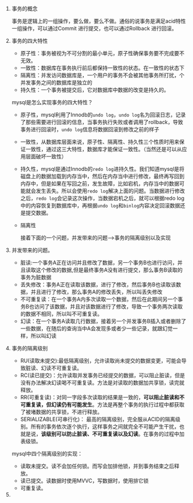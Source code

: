 1. 事务的概念

   事务是逻辑上的一组操作，要么做，要么不做。通俗的说事务是满足acid特性一组操作，可以通过Commit 进行提交，也可以通过Rollback 进行回滚。

2. 事务的四大特性

   * 原子性：事务被视为不可分割的最小单元，原子性确保事务要不完成要不无效。
   * 一致性：数据库在事务执行前后都保持一致性的状态。在一致性的状态下
   * 隔离性：并发访问数据库是，一个用户的事务不会被其他事务所打扰，个并发事务之间的数据库是独立的
   * 持久性：一个事务被提交后，它对数据库中数据的改变是持久的。

   mysql是怎么实现事务的四大特性？

   * 原子性，mysql利用了Innodb的`undo log`，`undo log`名为回滚日志，记录了那些需要进行回滚的信息，当事务执行失败或者调用了rollback，导致事务进行回滚时，`undo log`信息将数据回滚到修改之前的样子

   * 一致性，从数据库层面来说，原子性、隔离性、持久性三个性质时用来保证一致性，通过这三大特性，数据库才能保证一致性。（当然还是可以从应用层面破坏一致性）

   * 持久性，mysql是通过Innodb的`redo log`进持久性。我们知道mysql是将磁盘上的数据加载到内存当中，然后在内存当中进行修改，最终再写回到内存中，但是如果在写回之前，发生故障，比如宕机，内存当中的数据可能就会发生丢失。所以会使用`redo log`解决上面的问题。当数据进行修改之后，`redo log`会记录这次操作，当数据宕机之后，就可以根据redo log中的内容恢复到数据库中，再根据`undo log`和`binlog`内容决定回滚数据还是提交数据。

   * 隔离性

     接着下面的一个问题，并发带来的问题-->事务的隔离级别以及实现

3. 并发带来的问题。

   * 脏读:一个事务A正在访问并且修改了数据，另一个事务B也进行访问，并且读取这个修改的数据,但是最终事务A没有进行提交，那么事务B读取的事务为脏数据
   * 丢失修改：事务A正在读取该数据，进行了修改，然后事务B也读取该数据，并且进行了修改，那么事务A的修改丢失，所以叫丢失修改
   * 不可重复读：在一个事务A内多次读取一个数据，然后在此期间另一个事务B也访问了该数据，并且对该数据进行了修改，导致一个事务两次读取的数据不相同，所以叫不可重复读。
   * 幻读：在一个事务A读取几行数据，接着另一个并发事务B插入或者删除了一些数据，在随后的查询当中A会发现多或者少一些记录，就跟幻觉一样，所以叫幻读

4. 事务的隔离级别

   * RU(读取未提交):最低隔离级别，允许读取尚未提交的数据变更，可能会导致脏读、幻读不可重复读。
   * RC(读已提交)：允许读取并发事务已经提交的数据，可以阻止脏读，但是没有办法解决幻读喝不可重复读。方法是对读取的数据加共享锁，读完就释放。
   * RR(可重复读)：对同一字段多次读取的结果是一致的，**可以阻止脏读和不可重复读，但幻读仍有可能发生**。方法是再整个事务的执行过程中都获取了被堵数据的共享锁，不进行释放。
   * SERIALIZABLE(可串行化)： 最高的隔离级别，完全服从ACID的隔离级别。所有的事务依次逐个执行，这样事务之间就完全不可能产生干扰，也就是说，**该级别可以防止脏读、不可重复读以及幻读**。在事务的过程中加表级锁。

   mysql中四个隔离级别的实现：

   * 读取未提交。读不会加任何锁。而写会加排他锁，并到事务结束之后释放。
   * 读已提交。读数据时使用MVVC，写数据时，使用排它锁
   * 可重复读。

5. 